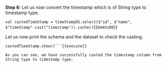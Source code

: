 
**Step 6:** Let us now convert the timestamp which is of String type to timestamp type.

`val castedTimeStamp = timeStampDS.select($"id", $"name", $"timeStamp".cast("timestamp")).cache()`{{execute}} 

Let us now print the schema and the dataset to check the casting.

```castedTimeStamp.printSchema()
castedTimeStamp.show()```{{execute}} 

As you can see, we have successfully casted the timestamp column from String type to timestamp type. 


